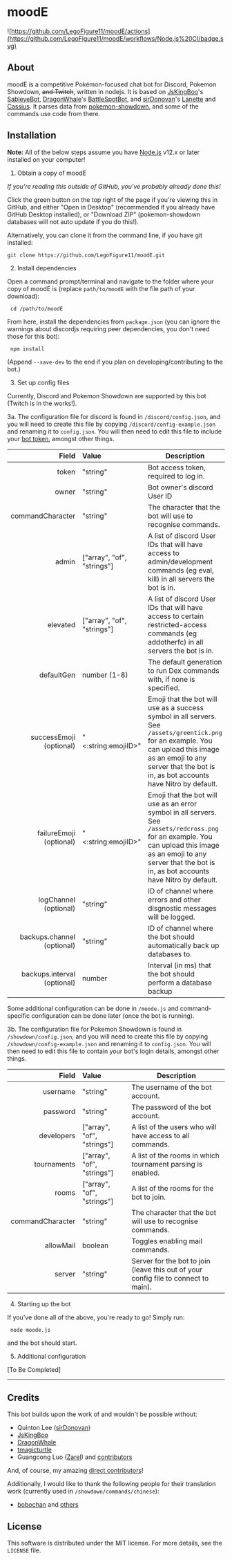 # moodE
![https://github.com/LegoFigure11/moodE/actions](https://github.com/LegoFigure11/moodE/workflows/Node.js%20CI/badge.svg)

## About

moodE is a competitive Pokémon-focused chat bot for Discord, Pokemon Showdown, ~~and Twitch~~, written in nodejs. It is based on [JsKingBoo](https://github.com/JsKingBoo)'s [SableyeBot](https://github.com/JsKingBoo/SableyeBot3/), [DragonWhale](https://github.com/DragonWhale)'s [BattleSpotBot](https://github.com/DragonWhale/BattleSpotBot), and [sirDonovan](https://github.com/sirDonovan/)'s [Lanette](https://github.com/sirDonovan/Lanette) and [Cassius](https://github.com/sirDonovan/Cassius). It parses data from [pokemon-showdown](https://github.com/smogon/pokemon-showdown), and some of the commands use code from there.

## Installation

**Note:** All of the below steps assume you have [Node.js](https://nodejs.org/) v12.x or later installed on your computer!

1. Obtain a copy of moodE

*If you're reading this outside of GitHub, you've probably already done this!*

Click the green button on the top right of the page if you're viewing this in GitHub, and either "Open in Desktop" (recommended if you already have GitHub Desktop installed), or "Download ZIP" (pokemon-showdown databases will not auto update if you do this!).

Alternatively, you can clone it from the command line, if you have git installed:

    git clone https://github.com/LegoFigure11/moodE.git

2. Install dependencies

Open a command prompt/terminal and navigate to the folder where your copy of moodE is (replace `path/to/moodE` with the file path of your download):

     cd /path/to/moodE

From here, install the dependencies from `package.json` (you can ignore the warnings about discordjs requiring peer dependencies, you don't need those for this bot):

     npm install

(Append `--save-dev` to the end if you plan on developing/contributing to the bot.)

3. Set up config files

Currently, Discord and Pokemon Showdown are supported by this bot (Twitch is in the works!).

3a. The configuration file for discord is found in `/discord/config.json`, and you will need to create this file by copying `/discord/config-example.json` and renaming it to `config.json`. You will then need to edit this file to include your [bot token](https://www.writebots.com/discord-bot-token/), amongst other things.

| Field | Value | Description |
| -----:|:------|-------------|
| token | "string" | Bot access token, required to log in. |
| owner | "string" | Bot owner's discord User ID |
| commandCharacter | "string" | The character that the bot will use to recognise commands. |
| admin | ["array", "of", "strings"] | A list of discord User IDs that will have access to admin/development commands (eg eval, kill) in all servers the bot is in. |
| elevated | ["array", "of", "strings"] | A list of discord User IDs that will have access to certain restricted-access commands (eg addotherfc) in all servers the bot is in. |
| defaultGen | number (1-8) | The default generation to run Dex commands with, if none is specified. |
| successEmoji (optional) | "<:string:emojiID>" | Emoji that the bot will use as a success symbol in all servers. See `/assets/greentick.png` for an example. You can upload this image as an emoji to any server that the bot is in, as bot accounts have Nitro by default. |
| failureEmoji (optional) | "<:string:emojiID>" | Emoji that the bot will use as an error symbol in all servers. See `/assets/redcross.png` for an example. You can upload this image as an emoji to any server that the bot is in, as bot accounts have Nitro by default.|
| logChannel (optional) | "string" | ID of channel where errors and other disgnostic messages will be logged. |
| backups.channel (optional) | "string" | ID of channel where the bot should automatically back up databases to. |
| backups.interval (optional) | number | Interval (in ms) that the bot should perform a database backup |

Some additional configuration can be done in `/moode.js` and command-specific configuration can be done later (once the bot is running).

3b. The configuration file for Pokemon Showdown is found in `/showdown/config.json`, and you will need to create this file by copying `/showdown/config-example.json` and renaming it to `config.json`. You will then need to edit this file to contain your bot's login details, amongst other things.

| Field | Value | Description |
| -----:|:------|-------------|
| username | "string" | The username of the bot account. |
| password | "string" | The password of the bot account. |
| developers | ["array", "of", "strings"] | A list of the users who will have access to all commands. |
| tournaments | ["array", "of", "strings"] | A list of the rooms in which tournament parsing is enabled. |
| rooms | ["array", "of", "strings"] | A list of the rooms for the bot to join. |
| commandCharacter | "string" | The character that the bot will use to recognise commands. |
| allowMail | boolean | Toggles enabling mail commands. |
| server | "string" | Server for the bot to join (leave this out of your config file to connect to main). |

4. Starting up the bot

If you've done all of the above, you're ready to go! Simply run:

     node moode.js

and the bot should start.

5. Additional configuration

[To Be Completed]

---

## Credits

This bot builds upon the work of and wouldn't be possible without:

* Quinton Lee ([sirDonovan](https://github.com/sirDonovan/))
* [JsKingBoo](https://github.com/JsKingBoo)
* [DragonWhale](https://github.com/DragonWhale)
* [tmagicturtle](https://github.com/tmagicturtle/)
* Guangcong Luo ([Zarel](https://github.com/Zarel)) and [contributors](https://github.com/smogon/pokemon-showdown/graphs/contributors)

And, of course, my amazing [direct contributors](https://github.com/LegoFigure11/moodE/graphs/contributors)!

Additionally, I would like to thank the following people for their translation work (currently used in `/showdown/commands/chinese`):

* [bobochan](https://www.smogon.com/forums/members/271968/) and [others](https://pastebin.com/raw/WLHef9D7)

## License

This software is distributed under the MIT license. For more details, see the `LICENSE` file.
